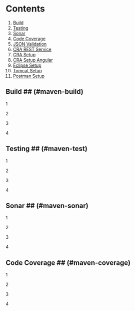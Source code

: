 # Contents
1. [Build](#maven-build)
1. [Testing](#maven-test)
1. [Sonar](#maven-sonar)
1. [Code Coverage](#maven-coverage)
1. [JSON Validation](#json-validation)
1. [CRA REST Service](#cra-service)
1. [CRA Setup](#cra-setup)
1. [CRA Setup Angular](#cra-setup-ng)
1. [Eclipse Setup](#eclipse-setup)
1. [Tomcat Setup](#tomcat-setup)
1. [Postman Setup](#postman-setup)

## Build ## (#maven-build) 
1

2

3

4

## Testing ## (#maven-test) 
1

2

3

4


## Sonar ## (#maven-sonar) 
1

2

3

4

## Code Coverage ## (#maven-coverage) 
1

2

3

4


